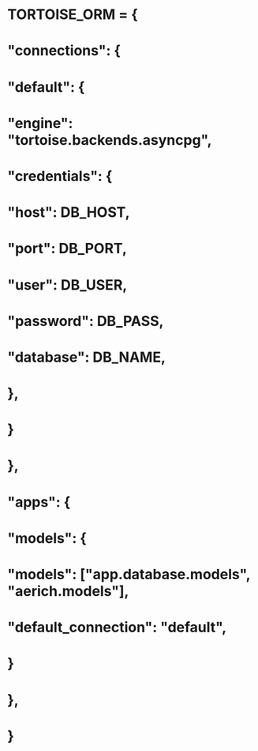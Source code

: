 

# TORTOISE_ORM = {
#     "connections": {
#         "default": {
#             "engine": "tortoise.backends.asyncpg",
#             "credentials": {
#                 "host": DB_HOST,
#                 "port": DB_PORT,
#                 "user": DB_USER,
#                 "password": DB_PASS,
#                 "database": DB_NAME,
#             },
#         }
#     },
#     "apps": {
#         "models": {
#             "models": ["app.database.models", "aerich.models"],
#             "default_connection": "default",
#         }
#     },
# }
